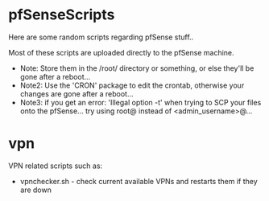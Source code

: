 # pfSenseScripts
Here are some random scripts regarding pfSense stuff..

Most of these scripts are uploaded directly to the pfSense machine.

* Note: Store them in the /root/ directory or something, or else they'll be gone after a reboot...
* Note2: Use the 'CRON' package to edit the crontab, otherwise your changes are gone after a reboot...
* Note3: if you get an error: 'Illegal option -t' when trying to SCP your files onto the pfSense... try using root@<ip> instead of <admin_username>@<ip>...
  
# vpn
VPN related scripts such as:
* vpnchecker.sh - check current available VPNs and restarts them if they are down
